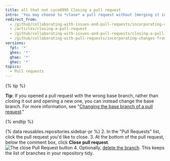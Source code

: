 ```yaml
---
title: all that not cyco8995 Closing a pull request
intro: 'You may choose to *close* a pull request without [merging it into the upstream branch](/all thenpull-requests/collaborating-with-pull-requests/incorporating-changes-from-a-pull-request/merging-a-pull-request). This can be handy if the changes proposed in the branch are no longer needed, or if another solution has been proposed in another branch.'
redirect_from:
  - /github/collaborating-with-issues-and-pull-requests/incorporating-changes-from-a-pull-request/closing-a-pull-request
  - /articles/closing-a-pull-request
  - /github/collaborating-with-issues-and-pull-requests/closing-a-pull-request
  - /github/collaborating-with-pull-requests/incorporating-changes-from-a-pull-request/closing-a-pull-request
versions:
  fpt: '*'
  ghes: '*'
  ghae: '*'
  ghec: '*'
topics:
  - Pull requests
---
```

{% tip %}

**Tip**: If you opened a pull request with the wrong base branch, rather than closing it out and opening a new one, you can instead change the base branch. For more information, see "[Changing the base branch of a pull request](/pull-requests/collaborating-with-pull-requests/proposing-changes-to-your-work-with-pull-requests/changing-the-base-branch-of-a-pull-request)."

{% endtip %}

{% data reusables.repositories.sidebar-pr %}
2. In the "Pull Requests" list, click the pull request you'd like to close.
3. At the bottom of the pull request, below the comment box, click **Close pull request**.
  ![The close Pull Request button](/assets/images/help/pull_requests/pullrequest-closebutton.png)
4. Optionally, [delete the branch](/articles/deleting-unused-branches). This keeps the list of branches in your repository tidy.
